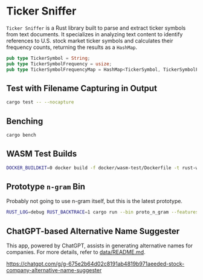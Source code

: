 # Ticker Sniffer

`Ticker Sniffer` is a Rust library built to parse and extract ticker symbols from text documents. It specializes in analyzing text content to identify references to U.S. stock market ticker symbols and calculates their frequency counts, returning the results as a `HashMap`.

```rust
pub type TickerSymbol = String;
pub type TickerSymbolFrequency = usize;
pub type TickerSymbolFrequencyMap = HashMap<TickerSymbol, TickerSymbolFrequency>;
```


## Test with Filename Capturing in Output

```bash
cargo test -- --nocapture
```

## Benching

```bash
cargo bench
```

## WASM Test Builds

```bash
DOCKER_BUILDKIT=0 docker build -f docker/wasm-test/Dockerfile -t rust-wasm-test .
```

## Prototype `n-gram` Bin

Probably not going to use n-gram itself, but this is the latest prototype.

```bash
RUST_LOG=debug RUST_BACKTRACE=1 cargo run --bin proto_n_gram --features="logger-support"
```

## ChatGPT-based Alternative Name Suggester

This app, powered by ChatGPT, assists in generating alternative names for companies. For more details, refer to [data/README.md](data/README.md).

https://chatgpt.com/g/g-675e2b64d02c8191ab4819b971aeeded-stock-company-alternative-name-suggester
